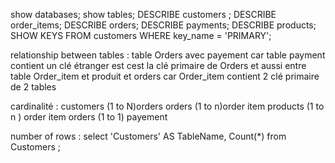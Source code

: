 show databases; 
show tables;
DESCRIBE customers ;
DESCRIBE order_items;
DESCRIBE orders;
DESCRIBE payments;
DESCRIBE products;
SHOW KEYS FROM customers WHERE key_name = 'PRIMARY';

relationship between tables : table Orders avec payement car table payment contient un clé étranger est cest la clé primaire de Orders 
et aussi entre table Order_item et produit et orders car  Order_item contient 2 clé primaire de 2 tables 

cardinalité : 
customers (1 to N)orders
orders (1 to n)order item
products (1 to n ) order item
orders (1 to 1) payement 

number of rows : 
select 'Customers' AS TableName,
Count(*) from Customers ;






